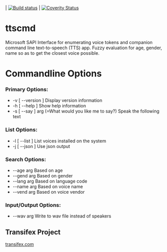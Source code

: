 | [![Build status](https://ci.appveyor.com/api/projects/status/94cwfhgotu1a053h?svg=true)](https://ci.appveyor.com/project/TrevorMellon/ttscmd) | [![Coverity Status](https://scan.coverity.com/projects/15071/badge.svg)](https://scan.coverity.com/projects/trevormellon-ttscmd)

# ttscmd
Microsoft SAPI Interface for enumerating voice tokens and companion command line text-to-speech (TTS) app. 
Fuzzy evaluation for age, gender, name so as to get the closest voice possible.

# Commandline Options

### Primary Options:
*  -v [ --version ]                      Display version information
*  -h [ --help ]                         Show help information
*  -s [ --say ] arg (=What would you like me to say?)
                                        Speak the following text

### List Options:
*  -l [ --list ]                         List voices installed on the system
*  -j [ --json ]                         Use json output

### Search Options:
*  --age arg                             Based on age
*  --gend arg                            Based on gender
*  --lang arg                            Based on language code
*  --name arg                            Based on voice name
*  --vend arg                            Based on voice vendor

### Input/Output Options:
*  --wav arg                             Write to wav file instead of speakers

## Transifex Project
[transifex.com](https://www.transifex.com/trevor-mellon/ttscmd)
